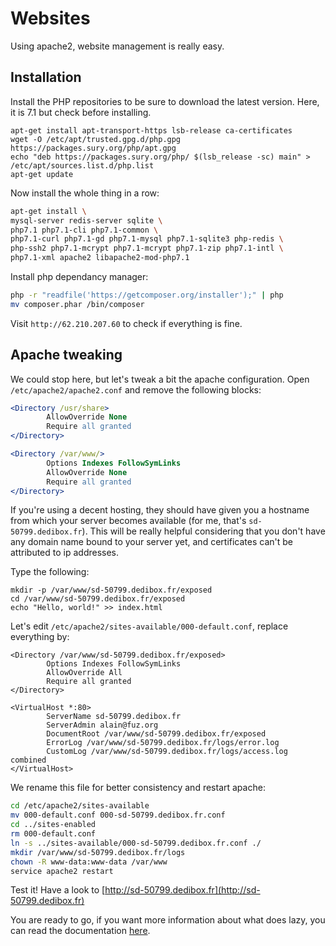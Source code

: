 # Websites

Using apache2, website management is really easy.

## Installation

Install the PHP repositories to be sure to download the latest version.
Here, it is 7.1 but check before installing.

```
apt-get install apt-transport-https lsb-release ca-certificates
wget -O /etc/apt/trusted.gpg.d/php.gpg https://packages.sury.org/php/apt.gpg
echo "deb https://packages.sury.org/php/ $(lsb_release -sc) main" > /etc/apt/sources.list.d/php.list
apt-get update
```

Now install the whole thing in a row:

```sh
apt-get install \
mysql-server redis-server sqlite \
php7.1 php7.1-cli php7.1-common \
php7.1-curl php7.1-gd php7.1-mysql php7.1-sqlite3 php-redis \
php-ssh2 php7.1-mcrypt php7.1-mcrypt php7.1-zip php7.1-intl \
php7.1-xml apache2 libapache2-mod-php7.1
```

Install php dependancy manager:

```sh
php -r "readfile('https://getcomposer.org/installer');" | php
mv composer.phar /bin/composer
```

Visit `http://62.210.207.60` to check if everything is fine.

## Apache tweaking

We could stop here, but let's tweak a bit the apache configuration. Open `/etc/apache2/apache2.conf` and remove the following blocks:

```apache
<Directory /usr/share>
        AllowOverride None
    	Require all granted
</Directory>

<Directory /var/www/>
        Options Indexes FollowSymLinks
        AllowOverride None
        Require all granted
</Directory>
```

If you're using a decent hosting, they should have given you a hostname from which your server becomes available (for me, that's `sd-50799.dedibox.fr`). This will be really helpful considering that you don't have any domain name bound to your server yet, and certificates can't be attributed to ip addresses.

Type the following:

```
mkdir -p /var/www/sd-50799.dedibox.fr/exposed
cd /var/www/sd-50799.dedibox.fr/exposed
echo "Hello, world!" >> index.html
```

Let's edit `/etc/apache2/sites-available/000-default.conf`, replace everything by:

```apacheconfig
<Directory /var/www/sd-50799.dedibox.fr/exposed>
        Options Indexes FollowSymLinks
        AllowOverride All
        Require all granted
</Directory>

<VirtualHost *:80>
        ServerName sd-50799.dedibox.fr
        ServerAdmin alain@fuz.org
        DocumentRoot /var/www/sd-50799.dedibox.fr/exposed
        ErrorLog /var/www/sd-50799.dedibox.fr/logs/error.log
        CustomLog /var/www/sd-50799.dedibox.fr/logs/access.log combined
</VirtualHost>
```

We rename this file for better consistency and restart apache:

```sh
cd /etc/apache2/sites-available
mv 000-default.conf 000-sd-50799.dedibox.fr.conf
cd ../sites-enabled
rm 000-default.conf
ln -s ../sites-available/000-sd-50799.dedibox.fr.conf ./
mkdir /var/www/sd-50799.dedibox.fr/logs
chown -R www-data:www-data /var/www
service apache2 restart
```

Test it! Have a look to [http://sd-50799.dedibox.fr](http://sd-50799.dedibox.fr)

You are ready to go, if you want more information about what does lazy, you
can read the documentation [here](website.md).
